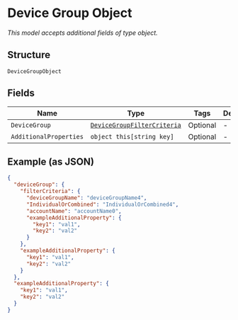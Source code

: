 
# Device Group Object

*This model accepts additional fields of type object.*

## Structure

`DeviceGroupObject`

## Fields

| Name | Type | Tags | Description |
|  --- | --- | --- | --- |
| `DeviceGroup` | [`DeviceGroupFilterCriteria`](../../doc/models/device-group-filter-criteria.md) | Optional | - |
| `AdditionalProperties` | `object this[string key]` | Optional | - |

## Example (as JSON)

```json
{
  "deviceGroup": {
    "filterCriteria": {
      "deviceGroupName": "deviceGroupName4",
      "IndividualOrCombined": "IndividualOrCombined4",
      "accountName": "accountName0",
      "exampleAdditionalProperty": {
        "key1": "val1",
        "key2": "val2"
      }
    },
    "exampleAdditionalProperty": {
      "key1": "val1",
      "key2": "val2"
    }
  },
  "exampleAdditionalProperty": {
    "key1": "val1",
    "key2": "val2"
  }
}
```

